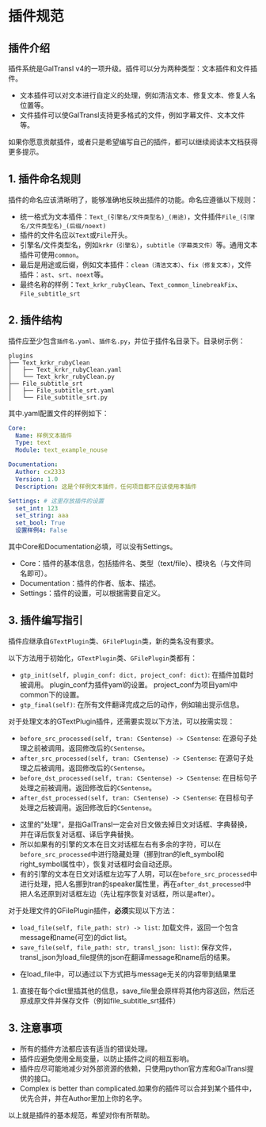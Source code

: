 # 插件规范

## 插件介绍

插件系统是GalTransl v4的一项升级。插件可以分为两种类型：文本插件和文件插件。
- 文本插件可以对文本进行自定义的处理，例如清洁文本、修复文本、修复人名位置等。
- 文件插件可以使GalTransl支持更多格式的文件，例如字幕文件、文本文件等。

如果你愿意贡献插件，或者只是希望编写自己的插件，都可以继续阅读本文档获得更多提示。

## 1. 插件命名规则

插件的命名应该清晰明了，能够准确地反映出插件的功能。命名应遵循以下规则：

- 统一格式为文本插件：`Text_(引擎名/文件类型名)_(用途)`，文件插件`File_(引擎名/文件类型名)_(后缀/noext)`
- 插件的文件名应以`Text`或`File`开头。
- 引擎名/文件类型名，例如`krkr（引擎名）`，`subtitle（字幕类文件）`等。通用文本插件可使用`common`。
- 最后是用途或后缀，例如文本插件：`clean（清洁文本）`、`fix（修复文本）`，文件插件：`ast`、`srt`、`noext`等。
- 最终名称的样例：`Text_krkr_rubyClean`、`Text_common_linebreakFix`、`File_subtitle_srt`

## 2. 插件结构

插件应至少包含`插件名.yaml`、`插件名.py`，并位于插件名目录下。目录树示例：

```
plugins
├── Text_krkr_rubyClean
│   ├── Text_krkr_rubyClean.yaml
│   └── Text_krkr_rubyClean.py
├── File_subtitle_srt
│   ├── File_subtitle_srt.yaml
│   └── File_subtitle_srt.py
```

其中.yaml配置文件的样例如下：

```yaml
Core:
  Name: 样例文本插件
  Type: text
  Module: text_example_nouse

Documentation:
  Author: cx2333
  Version: 1.0
  Description: 这是个样例文本插件，任何项目都不应该使用本插件

Settings: # 这里存放插件的设置
  set_int: 123
  set_string: aaa
  set_bool: True
  设置样例4: False
```
   
其中Core和Documentation必填，可以没有Settings。

- Core：插件的基本信息，包括插件名、类型（text/file）、模块名（与文件同名即可）。
- Documentation：插件的作者、版本、描述。
- Settings：插件的设置，可以根据需要自定义。

## 3. 插件编写指引

插件应继承自`GTextPlugin`类、`GFilePlugin`类，新的类名没有要求。

以下方法用于初始化，`GTextPlugin`类、`GFilePlugin`类都有：

- `gtp_init(self, plugin_conf: dict, project_conf: dict)`: 在插件加载时被调用。 plugin_conf为插件yaml的设置。 project_conf为项目yaml中common下的设置。
- `gtp_final(self)`: 在所有文件翻译完成之后的动作，例如输出提示信息。

对于处理文本的GTextPlugin插件，还需要实现以下方法，可以按需实现：

- `before_src_processed(self, tran: CSentense) -> CSentense`: 在源句子处理之前被调用。返回修改后的`CSentense`。
- `after_src_processed(self, tran: CSentense) -> CSentense`: 在源句子处理之后被调用。返回修改后的`CSentense`。
- `before_dst_processed(self, tran: CSentense) -> CSentense`: 在目标句子处理之前被调用。返回修改后的`CSentense`。
- `after_dst_processed(self, tran: CSentense) -> CSentense`: 在目标句子处理之后被调用。返回修改后的`CSentense`。

* 这里的"处理"，是指GalTransl一定会对日文做去掉日文对话框、字典替换，并在译后恢复对话框、译后字典替换。   
* 所以如果有的引擎的文本在日文对话框左右有多余的字符，可以在`before_src_processed`中进行隐藏处理（挪到tran的left_symbol和right_symbol属性中），恢复对话框时会自动还原。   
* 有的引擎的文本在日文对话框左边写了人明，可以在`before_src_processed`中进行处理，把人名挪到tran的speaker属性里，再在`after_dst_processed`中把人名还原到对话框左边（先让程序恢复对话框，所以是after）。   

对于处理文件的GFilePlugin插件，**必须**实现以下方法：
- `load_file(self, file_path: str) -> list`: 加载文件，返回一个包含message和name(可空)的dict list。
- `save_file(self, file_path: str, transl_json: list)`: 保存文件，transl_json为load_file提供的json在翻译message和name后的结果。

* 在load_file中，可以通过以下方式把与message无关的内容带到结果里
1. 直接在每个dict里插其他的信息，save_file里会原样将其他内容送回，然后还原成原文件并保存文件（例如file_subtitle_srt插件）
## 3. 注意事项

- 所有的插件方法都应该有适当的错误处理。
- 插件应避免使用全局变量，以防止插件之间的相互影响。
- 插件应尽可能地减少对外部资源的依赖，只使用python官方库和GalTransl提供的接口。
- Complex is better than complicated.如果你的插件可以合并到某个插件中，优先合并，并在Author里加上你的名字。

以上就是插件的基本规范，希望对你有所帮助。
